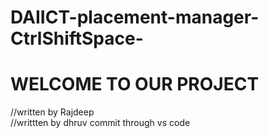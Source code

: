 # DAIICT-placement-manager-CtrlShiftSpace-
# WELCOME TO OUR PROJECT 
//written by Rajdeep
<br>
//writtten by dhruv
commit through vs code

